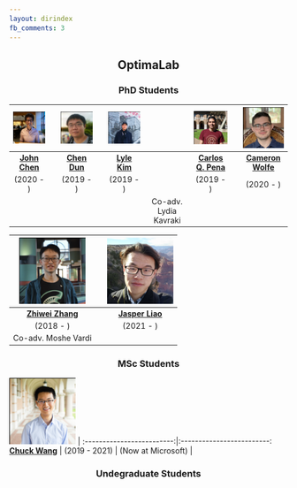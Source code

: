 ```yaml
---
layout: dirindex
fb_comments: 3
---
```


<center> <h2>OptimaLab</h2> </center>

<center> <h3>PhD Students</h3> </center>


![John Chen](/group/john_chen.png)  |  |  ![Chen Dun](/group/chen_dun.png)  |  | ![Lyle Kim](/group/lyle_kim.png)  | |  ![Carlos Quintero Pena](/group/carlos_quintero.png) | |   ![Cameron Wolfe](/group/cameron_wolfe.png)
:-------------------------:|:----:|:-------------------------:|:----:|:-------------------------:|:----:|:-------------------------:|:----:|:-------------------------:
[**John Chen**](https://johnchenresearch.github.io/)  | | [**Chen Dun**]()   | | [**Lyle Kim**](https://jlylekim.github.io/) | | [**Carlos Q. Pena**](https://carlosquinterop.github.io/)  | | [**Cameron Wolfe**](https://wolfecameron.github.io/)   
(2020 - )   |  |    (2019 - )  |  | (2019 - ) | | (2019 - )   |  |    (2020 - ) 
 | | | | | | Co-adv. Lydia Kavraki | |


![Zhiwei Zhang](/group/zhiwei_zhang.png) |  | ![Jasper Liao](/group/jasper_liao.png)  |
:-------------------------:|:----:|:-------------------------:
[**Zhiwei Zhang**](https://www.cs.rice.edu/~zz59/) |  |  [**Jasper Liao**]() 
(2018 - )  | |  (2021 - ) 
Co-adv. Moshe Vardi | | 

<center> <h3>MSc Students</h3> </center>

![Chuck Wang](/group/chuck_wang.png) |
:-------------------------:|:-------------------------:
[**Chuck Wang**](http://wangqihan.com/) |
(2019 - 2021) |
(Now at Microsoft) |

<center> <h3>Undegraduate Students</h3> </center>


